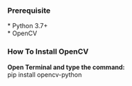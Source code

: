 <h3>Prerequisite</h3>
* Python 3.7+<br>
* OpenCV

<h3>How To Install OpenCV</h3>
<b>Open Terminal and type the command:</b><br>
pip install opencv-python
